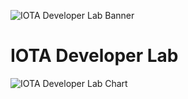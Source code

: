 ![IOTA Developer Lab Banner](https://raw.githubusercontent.com/Hribek25/IOTA101/master/Graphics/IOTA-Developer-Lab.png)
# IOTA Developer Lab
![IOTA Developer Lab Chart](https://raw.githubusercontent.com/Hribek25/IOTA101/master/Graphics/EssentialsVsLab.png)
